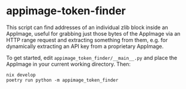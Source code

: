 # appimage-token-finder

This script can find addresses of an individual zlib block inside an
AppImage, useful for grabbing just those bytes of the AppImage via an HTTP
range request and extracting something from them, e.g. for dynamically
extracting an API key from a proprietary AppImage.

To get started, edit `appimage_token_finder/__main__.py` and place the AppImage in your current working directory. Then:

```
nix develop
poetry run python -m appimage_token_finder
```
